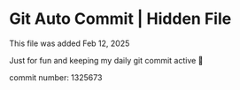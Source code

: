 # Git Auto Commit | Hidden File

This file was added Feb 12, 2025

Just for fun and keeping my daily git commit active 🤪

commit number: 1325673

